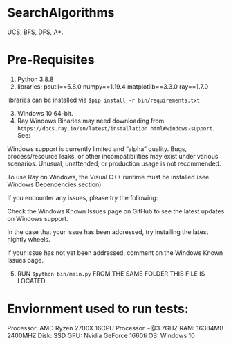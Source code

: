 # SearchAlgorithms
UCS, BFS, DFS, A*.

# Pre-Requisites
1. Python 3.8.8
2. libraries:
psutil==5.8.0
numpy==1.19.4
matplotlib==3.3.0
ray==1.7.0

libraries can be installed via `$pip install -r bin/requirements.txt`

3. Windows 10 64-bit.
4. Ray Windows Binaries may need downloading from `https://docs.ray.io/en/latest/installation.html#windows-support`. See:

Windows support is currently limited and “alpha” quality. Bugs, process/resource leaks, or other incompatibilities may exist under various scenarios. Unusual, unattended, or production usage is not recommended.

To use Ray on Windows, the Visual C++ runtime must be installed (see Windows Dependencies section).

If you encounter any issues, please try the following:

Check the Windows Known Issues page on GitHub to see the latest updates on Windows support.

In the case that your issue has been addressed, try installing the latest nightly wheels.

If your issue has not yet been addressed, comment on the Windows Known Issues page.

5. RUN `$python bin/main.py` FROM THE SAME FOLDER THIS FILE IS LOCATED.

# Enviornment used to run tests:
Processor: AMD Ryzen 2700X 16CPU Processor ~@3.7GHZ 
RAM: 16384MB 2400MHZ 
Disk: SSD 
GPU: Nvidia GeForce 1660ti 
OS: Windows 10